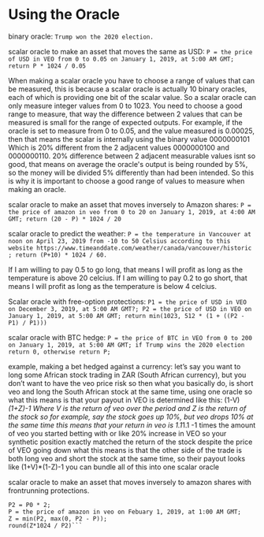 Using the Oracle
=========


binary oracle: `Trump won the 2020 election.`

scalar oracle to make an asset that moves the same as USD: `P = the price of USD in VEO from 0 to 0.05 on January 1, 2019, at 5:00 AM GMT; return P * 1024 / 0.05`

When making a scalar oracle you have to choose a range of values that can be measured, this is because a scalar oracle is actually 10 binary oracles, each of which is providing one bit of the scalar value. So a scalar oracle can only measure integer values from 0 to 1023. You need to choose a good range to measure, that way the difference between 2 values that can be measured is small for the range of expected outputs.
For example, if the oracle is set to measure from 0 to 0.05, and the value measured is 0.00025, then that means the scalar is internally using the binary value 0000000101
Which is 20% different from the 2 adjacent values 0000000100 and 0000000110.
20% difference between 2 adjacent measurable values isnt so good, that means on average the oracle's output is being rounded by 5%, so the money will be divided 5% differently than had been intended.
So this is why it is important to choose a good range of values to measure when making an oracle.


scalar oracle to make an asset that moves inversely to Amazon shares:
`P = the price of amazon in veo from 0 to 20 on January 1, 2019, at 4:00 AM GMT; return (20 - P) * 1024 / 20`

scalar oracle to predict the weather: `P = the temperature in Vancouver at noon on April 23, 2019 from -10 to 50 Celsius according to this website https://www.timeanddate.com/weather/canada/vancouver/historic ; return (P+10) * 1024 / 60.`

If I am willing to pay 0.5 to go long, that means I will profit as long as the temperature is above 20 celcius. If I am willing to pay 0.2 to go short, that means I will profit as long as the temperature is below 4 celcius.

Scalar oracle with free-option protections:
`P1 = the price of USD in VEO on December 3, 2019, at 5:00 AM GMT?; P2 = the price of USD in VEO on January 1, 2019, at 5:00 AM GMT; return min(1023, 512 * (1 + ((P2 - P1) / P1)))`

scalar oracle with BTC hedge: `P = the price of BTC in VEO from 0 to 200 on January 1, 2019, at 5:00 AM GMT; if Trump wins the 2020 election return 0, otherwise return P;`


example, making a bet hedged against a currency:
let’s say you want to long some African stock trading in ZAR (South African currency), but you don’t want to have the veo price risk
so then what you basically do, is short veo and long the South African stock at the same time, using one oracle
so what this means is that your payout in VEO is determined like this: (1-V)*(1+Z)-1
Where V is the return of veo over the period and Z is the return of the stock
so for example, say the stock goes up 10%, but veo drops 10% at the same time
this means that your return in veo is 1.1*1.1 -1 times the amount of veo you started betting with
or like 20% increase in VEO
so your synthetic position exactly matched the return of the stock despite the price of VEO going down
what this means is that the other side of the trade is both long veo and short the stock at the same time, so their payout looks like (1+V)*(1-Z)-1
you can bundle all of this into one scalar oracle



scalar oracle to make an asset that moves inversely to amazon shares with frontrunning protections.
```P0 = the price of amazon in veo on January 1, 2019, at 7:00 AM GMT;
P2 = P0 * 2;
P = the price of amazon in veo on Febuary 1, 2019, at 1:00 AM GMT;
Z = min(P2, max(0, P2 - P));
round(Z*1024 / P2)```

